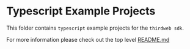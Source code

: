 # Typescript Example Projects

This folder contains `typescript` example projects for the `thirdweb sdk`.

For more information please check out the top level [README.md](../README.md)
